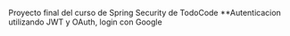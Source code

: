 Proyecto final del curso de Spring Security de TodoCode
**Autenticacion utilizando JWT y OAuth, login con Google
